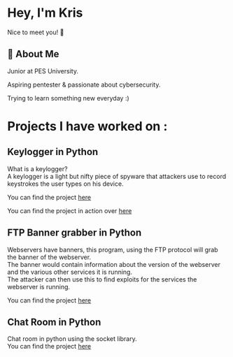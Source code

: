 
# Hey, I'm Kris
Nice to meet you! 👋


## 🚀 About Me
Junior at PES University.
  
  Aspiring pentester & passionate about cybersecurity.

  Trying to learn something new everyday :)  
  
 
    
 

# Projects I have worked on :


## Keylogger in Python

What is a keylogger?  
A keylogger is a light but nifty piece of spyware
that attackers use to record keystrokes the user
types on his device.


You can find the project [here](https://github.com/Kris-Shibu/Keylogger)

You can find the project in action over [here](https://youtu.be/ikcY2dQRDXQ)


## FTP  Banner grabber in Python
Webservers have banners, this program, using the FTP protocol  will grab the banner of the webserver.  
The banner would contain information about the version of the webserver and the various other services it is running.  
The attacker can then use this to find exploits for the services the webserver is running.


You can find the project  [here](https://github.com/Kris-Shibu/FTP-Server-Banner-grabber)


## Chat Room in Python  
  Chat room in python using the socket library.  
  You can find the project  [here](https://github.com/Kris-Shibu/Chat-room)

